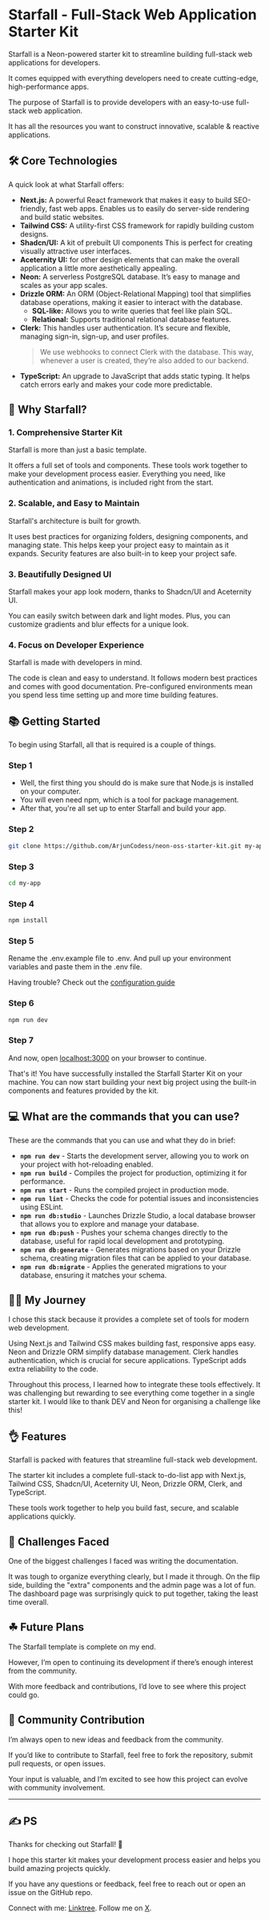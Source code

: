 # Starfall - Full-Stack Web Application Starter Kit

Starfall is a Neon-powered starter kit to streamline building full-stack web applications for developers.

It comes equipped with everything developers need to create cutting-edge, high-performance apps.

The purpose of Starfall is to provide developers with an easy-to-use full-stack web application.

It has all the resources you want to construct innovative, scalable & reactive applications.

## 🛠️ Core Technologies

A quick look at what Starfall offers:

- **Next.js:** A powerful React framework that makes it easy to build SEO-friendly, fast web apps. Enables us to easily do server-side rendering and build static websites.
- **Tailwind CSS:** A utility-first CSS framework for rapidly building custom designs.
- **Shadcn/UI:** A kit of prebuilt UI components This is perfect for creating visually attractive user interfaces.
- **Aceternity UI:** for other design elements that can make the overall application a little more aesthetically appealing.
- **Neon:** A serverless PostgreSQL database. It’s easy to manage and scales as your app scales.
- **Drizzle ORM:** An ORM (Object-Relational Mapping) tool that simplifies database operations, making it easier to interact with the database.
    - **SQL-like:** Allows you to write queries that feel like plain SQL.
    - **Relational:** Supports traditional relational database features.
- **Clerk:** This handles user authentication. It’s secure and flexible, managing sign-in, sign-up, and user profiles.
    > We use webhooks to connect Clerk with the database. This way, whenever a user is created, they’re also added to our backend.
- **TypeScript:** An upgrade to JavaScript that adds static typing. It helps catch errors early and makes your code more predictable.

## 🚀 Why Starfall?

### 1. **Comprehensive Starter Kit**
Starfall is more than just a basic template.

It offers a full set of tools and components. These tools work together to make your development process easier. Everything you need, like authentication and animations, is included right from the start.

### 2. **Scalable, and Easy to Maintain**
Starfall's architecture is built for growth.
   
It uses best practices for organizing folders, designing components, and managing state. This helps keep your project easy to maintain as it expands. Security features are also built-in to keep your project safe.

### 3. **Beautifully Designed UI**
Starfall makes your app look modern, thanks to Shadcn/UI and Aceternity UI.
   
You can easily switch between dark and light modes. Plus, you can customize gradients and blur effects for a unique look.

### 4. **Focus on Developer Experience**
Starfall is made with developers in mind.
   
The code is clean and easy to understand. It follows modern best practices and comes with good documentation. Pre-configured environments mean you spend less time setting up and more time building features.

## 📚 Getting Started

To begin using Starfall, all that is required is a couple of things.

### Step 1
- Well, the first thing you should do is make sure that Node.js is installed on your computer.
- You will even need npm, which is a tool for package management.
- After that, you're all set up to enter Starfall and build your app.

### Step 2

```bash
git clone https://github.com/ArjunCodess/neon-oss-starter-kit.git my-app
```
    

### Step 3

```bash
cd my-app
```
    
### Step 4

```bash
npm install
```

### Step 5

Rename the .env.example file to .env. And pull up your environment variables and paste them in the .env file.
    
Having trouble? Check out the [configuration guide](https://starfall-docs.vercel.app/docs/configuration)

### Step 6
    
```bash
npm run dev
```

### Step 7

And now, open [localhost:3000](http://localhost:3000) on your browser to continue.

That's it! You have successfully installed the Starfall Starter Kit on your machine. You can now start building your next big project using the built-in components and features provided by the kit.

## 💻 **What are the commands that you can use?**

These are the commands that you can use and what they do in brief:

- **`npm run dev`** - Starts the development server, allowing you to work on your project with hot-reloading enabled.
- **`npm run build`** - Compiles the project for production, optimizing it for performance.
- **`npm run start`** - Runs the compiled project in production mode.
- **`npm run lint`** - Checks the code for potential issues and inconsistencies using ESLint.
- **`npm run db:studio`** - Launches Drizzle Studio, a local database browser that allows you to explore and manage your database.
- **`npm run db:push`** - Pushes your schema changes directly to the database, useful for rapid local development and prototyping.
- **`npm run db:generate`** - Generates migrations based on your Drizzle schema, creating migration files that can be applied to your database.
- **`npm run db:migrate`** - Applies the generated migrations to your database, ensuring it matches your schema.

## 👨‍💻 My Journey

I chose this stack because it provides a complete set of tools for modern web development.

Using Next.js and Tailwind CSS makes building fast, responsive apps easy. Neon and Drizzle ORM simplify database management. Clerk handles authentication, which is crucial for secure applications. TypeScript adds extra reliability to the code. 

Throughout this process, I learned how to integrate these tools effectively. It was challenging but rewarding to see everything come together in a single starter kit. I would like to thank DEV and Neon for organising a challenge like this!

## 👌 Features

Starfall is packed with features that streamline full-stack web development.

The starter kit includes a complete full-stack to-do-list app with Next.js, Tailwind CSS, Shadcn/UI, Aceternity UI, Neon, Drizzle ORM, Clerk, and TypeScript.

These tools work together to help you build fast, secure, and scalable applications quickly.

## 💢 Challenges Faced

One of the biggest challenges I faced was writing the documentation.

It was tough to organize everything clearly, but I made it through. On the flip side, building the "extra" components and the admin page was a lot of fun. The dashboard page was surprisingly quick to put together, taking the least time overall.

## ☘ Future Plans

The Starfall template is complete on my end.

However, I’m open to continuing its development if there’s enough interest from the community.

With more feedback and contributions, I’d love to see where this project could go.

## 🤝 Community Contribution

I’m always open to new ideas and feedback from the community.

If you’d like to contribute to Starfall, feel free to fork the repository, submit pull requests, or open issues.

Your input is valuable, and I’m excited to see how this project can evolve with community involvement.

---

## ✍ PS

Thanks for checking out Starfall! 🎉

I hope this starter kit makes your development process easier and helps you build amazing projects quickly.

If you have any questions or feedback, feel free to reach out or open an issue on the GitHub repo.

Connect with me: [Linktree](https://linktr.ee/arjuncodess). Follow me on [X](https://x.com/arjuncodess).
